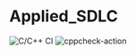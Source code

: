 # Applied_SDLC
![C/C++ CI](https://github.com/99002482/Applied_SDLC/workflows/C/C++%20CI/badge.svg)
![cppcheck-action](https://github.com/99002482/Applied_SDLC/workflows/cppcheck-action/badge.svg)
